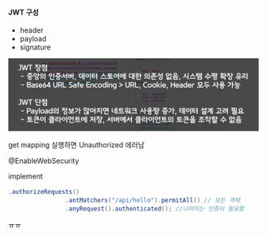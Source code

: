 #### JWT 구성

- header
- payload
- signature

![image-20220710051141315](README.assets/image-20220710051141315.png)



get mapping  실행하면 Unauthorized 에러남



@EnableWebSecurity

implement

```java
.authorizeRequests()
                .antMatchers("/api/hello").permitAll() // 모든 객체
                .anyRequest().authenticated(); //나머지는 인증이 필요함
```

ㅠㅠ
